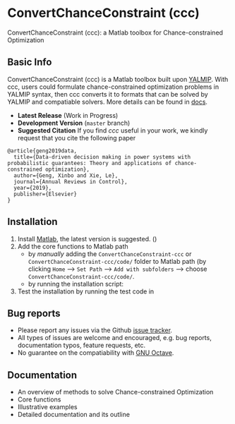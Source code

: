 # ConvertChanceConstraint (ccc)
ConvertChanceConstraint (ccc): a Matlab toolbox for Chance-constrained Optimization

## Basic Info
ConvertChanceConstraint (ccc) is a Matlab toolbox built upon [YALMIP](https://yalmip.github.io/). With ccc, users could formulate chance-constrained optimization problems in YALMIP syntax, then ccc converts it to formats that can be solved by YALMIP and compatiable solvers. More details can be found in [docs](./docs).

- **Latest Release** (Work in Progress)
- **Development Version** (`master` branch)
- **Suggested Citation**
If you find *ccc* useful in your work, we kindly request that you cite the following paper 
```
@article{geng2019data,
  title={Data-driven decision making in power systems with probabilistic guarantees: Theory and applications of chance-constrained optimization},
  author={Geng, Xinbo and Xie, Le},
  journal={Annual Reviews in Control},
  year={2019},
  publisher={Elsevier}
}
```

## Installation
1. Install [Matlab](https://www.mathworks.com/products/matlab.html), the latest version is suggested. ()
2. Add the core functions to Matlab path
	- by *manually* adding the `ConvertChanceConstraint-ccc` or `ConvertChanceConstraint-ccc/code/` folder to Matlab path (by clicking `Home` --> `Set Path` --> `Add with subfolders` --> choose `ConvertChanceConstraint-ccc/code/`.
	- by running the installation script: 
3. Test the installation by running the test code in 

## Bug reports 
- Please report any issues via the Github [issue tracker](https://github.com/xb00dx/ConvertChanceConstraint-ccc/issues).
- All types of issues are welcome and encouraged, e.g. bug reports, documentation typos, feature requests, etc.
- No guarantee on the compatiability with [GNU Octave](https://www.gnu.org/software/octave/).

## Documentation
- An overview of methods to solve Chance-constrained Optimization
- Core functions
- Illustrative examples
- Detailed documentation and its outline